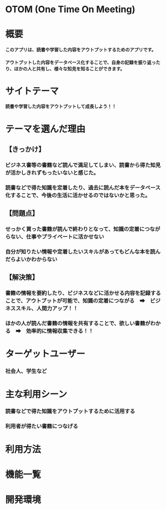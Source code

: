 #  OTOM (One Time On Meeting)

# 概要
#### このアプリは、読書や学習した内容をアウトプットするためのアプリです。
#### アウトプットした内容をデータベース化することで、自身の記録を振り返ったり、ほかの人と共有し、様々な知見を知ることができます。

# サイトテーマ
#### 読書や学習した内容をアウトプットして成長しよう！！

# テーマを選んだ理由

## 【きっかけ】
### ビジネス書等の書籍など読んで満足してしまい、読書から得た知見が活かしきれずもったいないと感じた。
### 読書などで得た知識を定着したり、過去に読んだ本をデータベース化することで、今後の生活に活かせるのではないかと思った。

## 【問題点】
### せっかく買った書籍が読んで終わりとなって、知識の定着につながらない、仕事やプライベートに活かせない
### 自分が知りたい情報や定着したいスキルがあってもどんな本を読んだらよいかわからない

## 【解決策】
### 書籍の情報を要約したり、ビジネスなどに活かせる内容を記録することで、アウトプットが可能で、知識の定着につながる　➡　ビジネススキル、人間力アップ！！
### ほかの人が読んだ書籍の情報を共有することで、欲しい書籍がわかる　➡　効率的に情報収集できる！！

# ターゲットユーザー
### 社会人、学生など

# 主な利用シーン
  ### 読書などで得た知識をアウトプットするために活用する
  ### 利用者が得たい書籍につなげる

# 利用方法

# 機能一覧

# 開発環境
